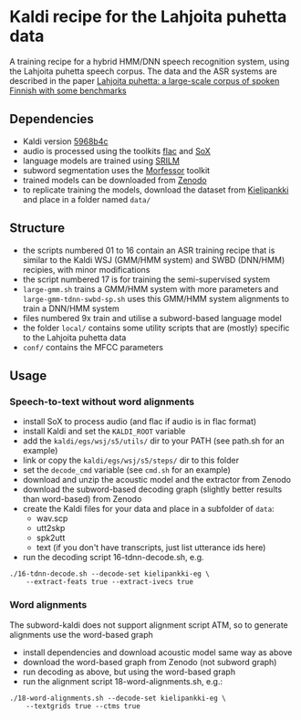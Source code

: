 # Kaldi recipe for the Lahjoita puhetta data

A training recipe for a hybrid HMM/DNN speech recognition system, using the Lahjoita puhetta speech corpus. The data and the ASR systems are described in the paper [Lahjoita puhetta: a large-scale corpus of spoken Finnish with some benchmarks](https://doi.org/10.1007/s10579-022-09606-3)

## Dependencies
- Kaldi version [5968b4c](https://github.com/kaldi-asr/kaldi/tree/5968b4cc03f9deccfd566962d3bba96bad8ce522)
- audio is processed using the toolkits [flac](https://xiph.org/flac/documentation_tools_flac.html) and [SoX](http://sox.sourceforge.net/)
- language models are trained using [SRILM](http://www.speech.sri.com/projects/srilm/)
- subword segmentation uses the [Morfessor](https://morfessor.readthedocs.io/en/latest/) toolkit
- trained models can be downloaded from [Zenodo](https://doi.org/10.5281/zenodo.7101543)
- to replicate training the models, download the dataset from [Kielipankki](https://www.kielipankki.fi/corpora/puhelahjat/) and place in a folder named `data/`

## Structure
- the scripts numbered 01 to 16 contain an ASR training recipe that is similar to the Kaldi WSJ (GMM/HMM system) and SWBD (DNN/HMM) recipies, with minor modifications
- the script numbered 17 is for training the semi-supervised system 
- `large-gmm.sh` trains a GMM/HMM system with more parameters and `large-gmm-tdnn-swbd-sp.sh` uses this GMM/HMM system alignments to train a DNN/HMM system
- files numbered 9x train and utilise a subword-based language model
- the folder `local/` contains some utility scripts that are (mostly) specific to the Lahjoita puhetta data
- `conf/` contains the MFCC parameters

## Usage
### Speech-to-text without word alignments
- install SoX to process audio (and flac if audio is in flac format)
- install Kaldi and set the `KALDI_ROOT` variable
- add the `kaldi/egs/wsj/s5/utils/` dir to your PATH (see path.sh for an example)
- link or copy the `kaldi/egs/wsj/s5/steps/` dir to this folder
- set the `decode_cmd` variable (see `cmd.sh` for an example)
- download and unzip the acoustic model and the extractor from Zenodo
- download the subword-based decoding graph (slightly better results than word-based) from Zenodo
- create the Kaldi files for your data and place in a subfolder of `data`:
    - wav.scp
    - utt2skp
    - spk2utt
    - text (if you don't have transcripts, just list utterance ids here)
- run the decoding script 16-tdnn-decode.sh, e.g.
```
./16-tdnn-decode.sh --decode-set kielipankki-eg \
    --extract-feats true --extract-ivecs true
```
### Word alignments
The subword-kaldi does not support alignment script ATM, so to generate alignments use the word-based graph
- install dependencies and download acoustic model same way as above
- download the word-based graph from Zenodo (not subword graph)
- run decoding as above, but using the word-based graph
- run the alignment script 18-word-alignments.sh, e.g.:
```
./18-word-alignments.sh --decode-set kielipankki-eg \
    --textgrids true --ctms true
```
